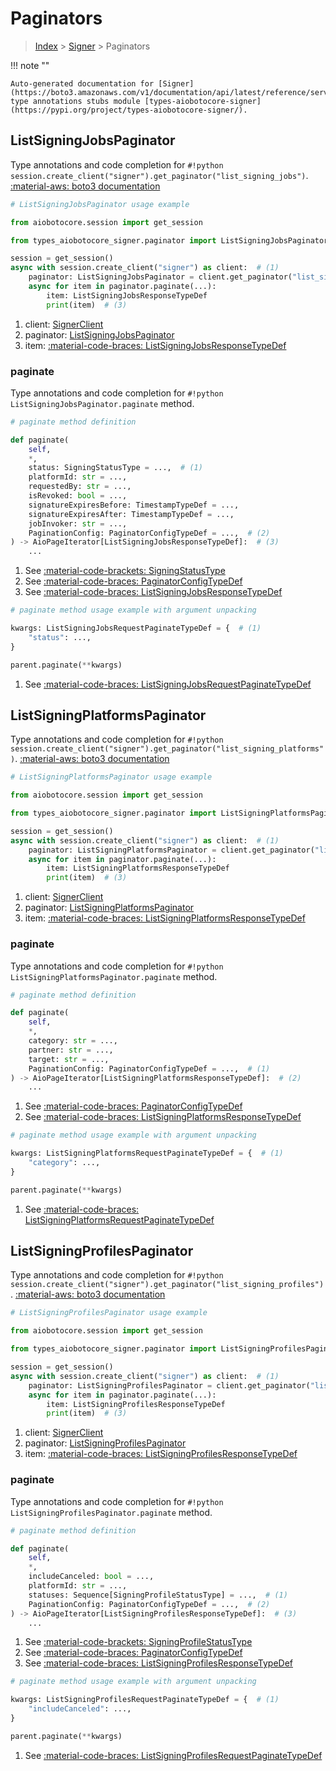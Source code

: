 # Paginators

> [Index](../README.md) > [Signer](./README.md) > Paginators

!!! note ""

    Auto-generated documentation for [Signer](https://boto3.amazonaws.com/v1/documentation/api/latest/reference/services/signer.html#signer)
    type annotations stubs module [types-aiobotocore-signer](https://pypi.org/project/types-aiobotocore-signer/).

## ListSigningJobsPaginator

Type annotations and code completion for `#!python session.create_client("signer").get_paginator("list_signing_jobs")`.
[:material-aws: boto3 documentation](https://boto3.amazonaws.com/v1/documentation/api/latest/reference/services/signer/paginator/ListSigningJobs.html#Signer.Paginator.ListSigningJobs)

```python
# ListSigningJobsPaginator usage example

from aiobotocore.session import get_session

from types_aiobotocore_signer.paginator import ListSigningJobsPaginator

session = get_session()
async with session.create_client("signer") as client:  # (1)
    paginator: ListSigningJobsPaginator = client.get_paginator("list_signing_jobs")  # (2)
    async for item in paginator.paginate(...):
        item: ListSigningJobsResponseTypeDef
        print(item)  # (3)
```

1. client: [SignerClient](./client.md)
2. paginator: [ListSigningJobsPaginator](./paginators.md#listsigningjobspaginator)
3. item: [:material-code-braces: ListSigningJobsResponseTypeDef](./type_defs.md#listsigningjobsresponsetypedef) 


### paginate

Type annotations and code completion for `#!python ListSigningJobsPaginator.paginate` method.

```python
# paginate method definition

def paginate(
    self,
    *,
    status: SigningStatusType = ...,  # (1)
    platformId: str = ...,
    requestedBy: str = ...,
    isRevoked: bool = ...,
    signatureExpiresBefore: TimestampTypeDef = ...,
    signatureExpiresAfter: TimestampTypeDef = ...,
    jobInvoker: str = ...,
    PaginationConfig: PaginatorConfigTypeDef = ...,  # (2)
) -> AioPageIterator[ListSigningJobsResponseTypeDef]:  # (3)
    ...
```

1. See [:material-code-brackets: SigningStatusType](./literals.md#signingstatustype) 
2. See [:material-code-braces: PaginatorConfigTypeDef](./type_defs.md#paginatorconfigtypedef) 
3. See [:material-code-braces: ListSigningJobsResponseTypeDef](./type_defs.md#listsigningjobsresponsetypedef) 


```python
# paginate method usage example with argument unpacking

kwargs: ListSigningJobsRequestPaginateTypeDef = {  # (1)
    "status": ...,
}

parent.paginate(**kwargs)
```

1. See [:material-code-braces: ListSigningJobsRequestPaginateTypeDef](./type_defs.md#listsigningjobsrequestpaginatetypedef) 
## ListSigningPlatformsPaginator

Type annotations and code completion for `#!python session.create_client("signer").get_paginator("list_signing_platforms")`.
[:material-aws: boto3 documentation](https://boto3.amazonaws.com/v1/documentation/api/latest/reference/services/signer/paginator/ListSigningPlatforms.html#Signer.Paginator.ListSigningPlatforms)

```python
# ListSigningPlatformsPaginator usage example

from aiobotocore.session import get_session

from types_aiobotocore_signer.paginator import ListSigningPlatformsPaginator

session = get_session()
async with session.create_client("signer") as client:  # (1)
    paginator: ListSigningPlatformsPaginator = client.get_paginator("list_signing_platforms")  # (2)
    async for item in paginator.paginate(...):
        item: ListSigningPlatformsResponseTypeDef
        print(item)  # (3)
```

1. client: [SignerClient](./client.md)
2. paginator: [ListSigningPlatformsPaginator](./paginators.md#listsigningplatformspaginator)
3. item: [:material-code-braces: ListSigningPlatformsResponseTypeDef](./type_defs.md#listsigningplatformsresponsetypedef) 


### paginate

Type annotations and code completion for `#!python ListSigningPlatformsPaginator.paginate` method.

```python
# paginate method definition

def paginate(
    self,
    *,
    category: str = ...,
    partner: str = ...,
    target: str = ...,
    PaginationConfig: PaginatorConfigTypeDef = ...,  # (1)
) -> AioPageIterator[ListSigningPlatformsResponseTypeDef]:  # (2)
    ...
```

1. See [:material-code-braces: PaginatorConfigTypeDef](./type_defs.md#paginatorconfigtypedef) 
2. See [:material-code-braces: ListSigningPlatformsResponseTypeDef](./type_defs.md#listsigningplatformsresponsetypedef) 


```python
# paginate method usage example with argument unpacking

kwargs: ListSigningPlatformsRequestPaginateTypeDef = {  # (1)
    "category": ...,
}

parent.paginate(**kwargs)
```

1. See [:material-code-braces: ListSigningPlatformsRequestPaginateTypeDef](./type_defs.md#listsigningplatformsrequestpaginatetypedef) 
## ListSigningProfilesPaginator

Type annotations and code completion for `#!python session.create_client("signer").get_paginator("list_signing_profiles")`.
[:material-aws: boto3 documentation](https://boto3.amazonaws.com/v1/documentation/api/latest/reference/services/signer/paginator/ListSigningProfiles.html#Signer.Paginator.ListSigningProfiles)

```python
# ListSigningProfilesPaginator usage example

from aiobotocore.session import get_session

from types_aiobotocore_signer.paginator import ListSigningProfilesPaginator

session = get_session()
async with session.create_client("signer") as client:  # (1)
    paginator: ListSigningProfilesPaginator = client.get_paginator("list_signing_profiles")  # (2)
    async for item in paginator.paginate(...):
        item: ListSigningProfilesResponseTypeDef
        print(item)  # (3)
```

1. client: [SignerClient](./client.md)
2. paginator: [ListSigningProfilesPaginator](./paginators.md#listsigningprofilespaginator)
3. item: [:material-code-braces: ListSigningProfilesResponseTypeDef](./type_defs.md#listsigningprofilesresponsetypedef) 


### paginate

Type annotations and code completion for `#!python ListSigningProfilesPaginator.paginate` method.

```python
# paginate method definition

def paginate(
    self,
    *,
    includeCanceled: bool = ...,
    platformId: str = ...,
    statuses: Sequence[SigningProfileStatusType] = ...,  # (1)
    PaginationConfig: PaginatorConfigTypeDef = ...,  # (2)
) -> AioPageIterator[ListSigningProfilesResponseTypeDef]:  # (3)
    ...
```

1. See [:material-code-brackets: SigningProfileStatusType](./literals.md#signingprofilestatustype) 
2. See [:material-code-braces: PaginatorConfigTypeDef](./type_defs.md#paginatorconfigtypedef) 
3. See [:material-code-braces: ListSigningProfilesResponseTypeDef](./type_defs.md#listsigningprofilesresponsetypedef) 


```python
# paginate method usage example with argument unpacking

kwargs: ListSigningProfilesRequestPaginateTypeDef = {  # (1)
    "includeCanceled": ...,
}

parent.paginate(**kwargs)
```

1. See [:material-code-braces: ListSigningProfilesRequestPaginateTypeDef](./type_defs.md#listsigningprofilesrequestpaginatetypedef) 
